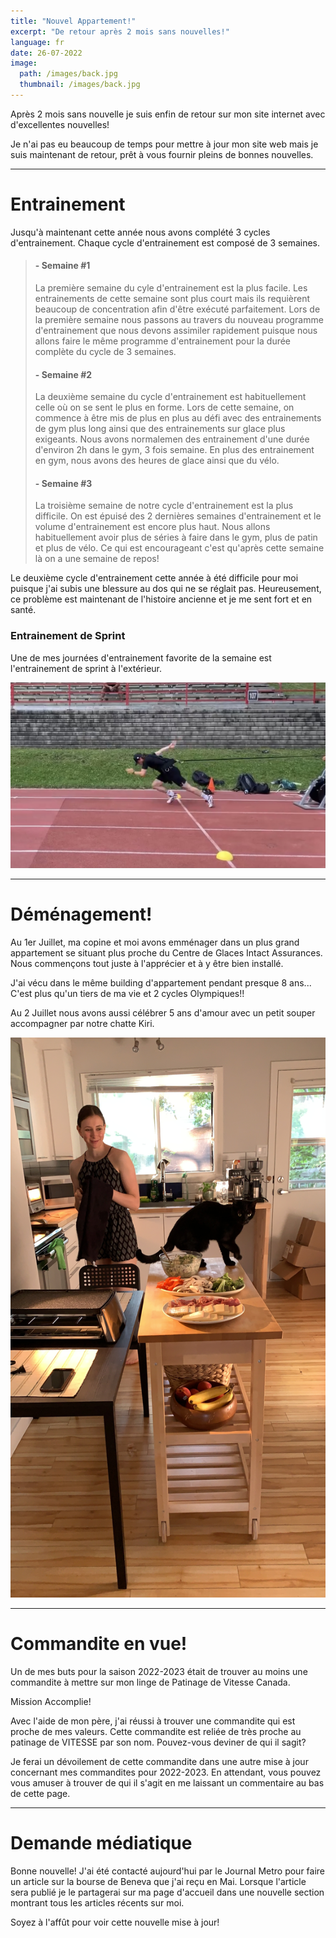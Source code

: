 ```yaml
---
title: "Nouvel Appartement!"
excerpt: "De retour après 2 mois sans nouvelles!"
language: fr
date: 26-07-2022
image:
  path: /images/back.jpg
  thumbnail: /images/back.jpg
---
```


Après 2 mois sans nouvelle je suis enfin de retour sur mon site internet avec d'excellentes nouvelles! 

Je n'ai pas eu beaucoup de temps pour mettre à jour mon site web mais je suis maintenant de retour, prêt à vous fournir pleins de bonnes nouvelles. 

---
# Entrainement

Jusqu'à maintenant cette année nous avons complété 3 cycles d'entrainement. Chaque cycle d'entrainement est composé de 3 semaines. 

> #### - Semaine #1
> La première semaine du cyle d'entrainement est la plus facile. Les entrainements de cette semaine sont plus court mais ils requièrent beaucoup de concentration afin d'être exécuté parfaitement. Lors de la première semaine nous passons au travers du nouveau programme d'entrainement que nous devons assimiler rapidement puisque nous allons faire le même programme d'entrainement pour la durée complète du cycle de 3 semaines. 
> #### - Semaine #2
> La deuxième semaine du cycle d'entrainement est habituellement celle où on se sent le plus en forme. Lors de cette semaine, on commence à être mis de plus en plus au défi avec des entrainements de gym plus long ainsi que des entrainements sur glace plus exigeants. Nous avons normalemen des entrainement d'une durée d'environ 2h dans le gym, 3 fois semaine. En plus des entrainement en gym, nous avons des heures de glace ainsi que du vélo. 
> #### - Semaine #3
> La troisième semaine de notre cycle d'entrainement est la plus difficile. On est épuisé des 2 dernières semaines d'entrainement et le volume d'entrainement est encore plus haut. Nous allons habituellement avoir plus de séries à faire dans le gym, plus de patin et plus de vélo. Ce qui est encourageant c'est qu'après cette semaine là on a une semaine de repos! 

Le deuxième cycle d'entrainement cette année à été difficile pour moi puisque j'ai subis une blessure au dos qui ne se réglait pas. Heureusement, ce problème est maintenant de l'histoire ancienne et je me sent fort et en santé. 

### Entrainement de Sprint

Une de mes journées d'entrainement favorite de la semaine est l'entrainement de sprint à l'extérieur.

![Sprint Training](/images/sprints.jpg)  

---
# Déménagement! 

Au 1er Juillet, ma copine et moi avons emménager dans un plus grand appartement se situant plus proche du Centre de Glaces Intact Assurances. Nous commençons tout juste à l'apprécier et à y être bien installé. 

J'ai vécu dans le même building d'appartement pendant presque 8 ans... C'est plus qu'un tiers de ma vie et 2 cycles Olympiques!! 

Au 2 Juillet nous avons aussi célébrer 5 ans d'amour avec un petit souper accompagner par notre chatte Kiri.

![Diner](/images/diner.JPG) 

---
# Commandite en vue!

Un de mes buts pour la saison 2022-2023 était de trouver au moins une commandite à mettre sur mon linge de Patinage de Vitesse Canada. 

Mission Accomplie! 

Avec l'aide de mon père, j'ai réussi à trouver une commandite qui est proche de mes valeurs. Cette commandite est reliée de très proche au patinage de VITESSE par son nom. Pouvez-vous deviner de qui il sagit? 

Je ferai un dévoilement de cette commandite dans une autre mise à jour concernant mes commandites pour 2022-2023. En attendant, vous pouvez vous amuser à trouver de qui il s'agit en me laissant un commentaire au bas de cette page. 

---
# Demande médiatique

Bonne nouvelle! J'ai été contacté aujourd'hui par le Journal Metro pour faire un article sur la bourse de Beneva que j'ai reçu en Mai. Lorsque l'article sera publié je le partagerai sur ma page d'accueil dans une nouvelle section montrant tous les articles récents sur moi. 

Soyez à l'affût pour voir cette nouvelle mise à jour!